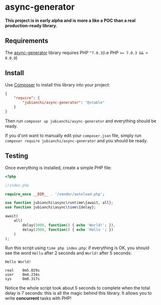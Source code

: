 # async-generator

**This project is in early alpha and is more a like a POC than a real production-ready library.**

## Requirements

The [async-generator](https://github.com/jubianchi/async-generator) library requires PHP `^7.0.3`(i.e PHP `>= 7.0.3 && < 8.0.0`)

## Install 

Use [Composer](https://getcomposer.org/) to install this library into your project:

```json
{
    "require": {
        "jubianchi/async-generator": "@stable"
    }
}
```

Then run `composer up jubianchi/async-generator` and everything should be ready.

If you d'ont want to manually edit your `composer.json` file, simply run `composer require jubianchi/async-generator`
and you should be ready.

## Testing

Once everything is installed, create a simple PHP file: 

```php
<?php

//index.php

require_once __DIR__ . '/vendor/autoload.php';

use function jubianchi\async\runtime\{await, all};
use function jubianchi\async\time\{delay};

await(
    all(
        delay(5000, function() { echo 'World!'; }),
        delay(2000, function() { echo 'Hello '; })
    )
);
```

Run this script using `time php index.php`: if everything is OK, you should see the word `Hello` after 2 seconds and `World!` 
after 5 seconds:

```
Hello World!

real    0m5.029s
user    0m4.234s
sys     0m0.317s
```

Notice the whole script took about 5 seconds to complete when the total delay is 7 seconds: this is all the magic behind 
this library. It allows you to write **concurrent** tasks with PHP!
